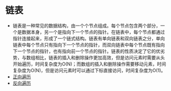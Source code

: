 # 链表

- 链表是一种常见的数据结构，由一个个节点组成。每个节点包含两个部分，一个是数据本身，另一个是指向下一个节点的指针。在链表中，每个节点都通过指针连接起来，形成了一个链式结构。链表有单向链表和双向链表之分，单向链表中每个节点只有指向下一个节点的指针，而双向链表中每个节点既有指向下一个节点的指针，也有指向前一个节点的指针。链表的性质决定了它的优劣势，与数组相比，链表的插入和删除操作更加高效，但是访问元素时需要从头开始遍历，时间复杂度为O(N)；而数组的插入和删除操作需要移动元素，时间复杂度为O(N)，但是访问元素时可以通过下标直接访问，时间复杂度为O(1)。
- [正向遍历](list.go)
- [反向遍历](list.go)
